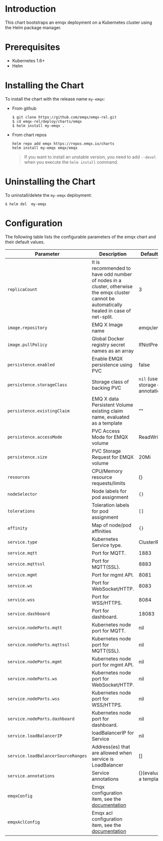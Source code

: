 # Introduction
This chart bootstraps an emqx deployment on a Kubernetes cluster using the Helm package manager. 

# Prerequisites
+ Kubernetes 1.6+
+ Helm

# Installing the Chart
To install the chart with the release name `my-emqx`:

+   From github 
    ```
    $ git clone https://github.com/emqx/emqx-rel.git
    $ cd emqx-rel/deploy/charts/emqx
    $ helm install my-emqx .
    ```

+   From chart repos
    ```
    helm repo add emqx https://repos.emqx.io/charts
    helm install my-emqx emqx/emqx
    ```
    > If you want to install an unstable version, you need to add `--devel` when you execute the `helm install` command.

# Uninstalling the Chart
To uninstall/delete the `my-emqx` deployment:
```
$ helm del  my-emqx
```

# Configuration
The following table lists the configurable parameters of the emqx chart and their default values.

| Parameter  | Description | Default Value |
| ---        |  ---        | ---           |
| `replicaCount` | It is recommended to have odd number of nodes in a cluster, otherwise the emqx cluster cannot be automatically healed in case of net-split. |3|
| `image.repository` | EMQ X Image name |emqx/emqx|
| `image.pullPolicy`  | Global Docker registry secret names as an array |IfNotPresent|
| `persistence.enabled` | Enable EMQX persistence using PVC |false|
| `persistence.storageClass` | Storage class of backing PVC |`nil` (uses alpha storage class annotation)|
| `persistence.existingClaim` | EMQ X data Persistent Volume existing claim name, evaluated as a template |""|
| `persistence.accessMode` | PVC Access Mode for EMQX volume |ReadWriteOnce|
| `persistence.size` | PVC Storage Request for EMQX volume |20Mi|
| `resources` | CPU/Memory resource requests/limits |{}|
| `nodeSelector` | Node labels for pod assignment |`{}`|
| `tolerations` | Toleration labels for pod assignment |`[]`|
| `affinity` | Map of node/pod affinities |`{}`|
| `service.type`  | Kubernetes Service type. |ClusterIP|
| `service.mqtt`  | Port for MQTT. |1883|
| `service.mqttssl` | Port for MQTT(SSL). |8883|
| `service.mgmt`  | Port for mgmt API. |8081|
| `service.ws`  | Port for WebSocket/HTTP. |8083|
| `service.wss`  | Port for WSS/HTTPS. |8084|
| `service.dashboard`  | Port for dashboard. |18083|
| `service.nodePorts.mqtt`  | Kubernetes node port for MQTT. |nil|
| `service.nodePorts.mqttssl` | Kubernetes node port for MQTT(SSL). |nil|
| `service.nodePorts.mgmt`  | Kubernetes node port for mgmt API. |nil|
| `service.nodePorts.ws`  | Kubernetes node port for WebSocket/HTTP. |nil|
| `service.nodePorts.wss`  | Kubernetes node port for WSS/HTTPS. |nil|
| `service.nodePorts.dashboard`  | Kubernetes node port for dashboard. |nil|
| `service.loadBalancerIP`  | loadBalancerIP for Service |	nil |
| `service.loadBalancerSourceRanges` |	Address(es) that are allowed when service is LoadBalancer |	[] |
| `service.annotations` |	Service annotations |	{}(evaluated as a template)|
| `emqxConfig` | Emqx configuration item, see the [documentation](https://hub.docker.com/r/emqx/emqx) | |
| `emqxAclConfig` | Emqx acl configuration item, see the [documentation](https://docs.emqx.io/broker/latest/en/advanced/acl-file.html) | |
